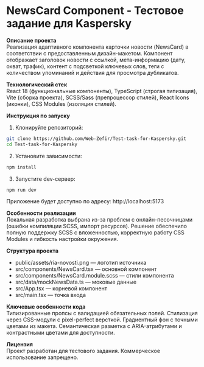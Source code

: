 # NewsCard Component - Тестовое задание для Kaspersky

**Описание проекта**  
Реализация адаптивного компонента карточки новости (NewsCard) в соответствии с предоставленным дизайн-макетом. Компонент отображает заголовок новости с ссылкой, мета-информацию (дату, охват, трафик), контент с подсветкой ключевых слов, теги с количеством упоминаний и действия для просмотра дубликатов.

**Технологический стек**  
React 18 (функциональные компоненты), TypeScript (строгая типизация), Vite (сборка проекта), SCSS/Sass (препроцессор стилей), React Icons (иконки), CSS Modules (изоляция стилей).

**Инструкция по запуску**  
1. Клонируйте репозиторий:  
```bash
git clone https://github.com/Web-Zefir/Test-task-for-Kaspersky.git 
cd Test-task-for-Kaspersky
```
2. Установите зависимости:  
```bash 
npm install
```  
3. Запустите dev-сервер:  
```bash 
npm run dev
```  
Приложение будет доступно по адресу: http://localhost:5173

**Особенности реализации**  
Локальная разработка выбрана из-за проблем с онлайн-песочницами (ошибки компиляции SCSS, импорт ресурсов). Решение обеспечило полную поддержку SCSS с вложенностью, корректную работу CSS Modules и гибкость настройки окружения.

**Структура проекта**  
- public/assets/ria-novosti.png — логотип источника  
- src/components/NewsCard.tsx — основной компонент  
- src/components/NewsCard.module.scss — стили компонента  
- src/data/mockNewsData.ts — моковые данные  
- src/App.tsx — корневой компонент  
- src/main.tsx — точка входа  

**Ключевые особенности кода**  
Типизированные пропсы с валидацией обязательных полей. Стилизация через CSS-модули с pixel-perfect версткой. Градиентный фон с точными цветами из макета. Семантическая разметка с ARIA-атрибутами и контрастными цветами для доступности.

**Лицензия**  
Проект разработан для тестового задания. Коммерческое использование запрещено.